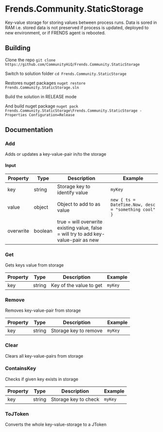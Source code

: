 # Frends.Community.StaticStorage
Key-value storage for storing values between process runs. Data is sored in RAM i.e. stored data is not preserved if process is updated, deployed to new environment, or if FRENDS agent is rebooted.

## Building

Clone the repo
`git clone https://github.com/CommunityHiQ/Frends.Community.StaticStorage`

Switch to solution folder
`cd Frends.Community.StaticStorage`

Restores nuget packages
`nuget restore Frends.Community.StaticStorage.sln`

Build the solution in RELEASE mode

And build nuget package
`nuget pack Frends.Community.StaticStorage\Frends.Community.StaticStorage -Properties Configuration=Release`

## Documentation

### Add
Adds or updates a key-value-pair in/to the storage
#### Input 
| Property  | Type   | Description                         | Example                                   |
|-----------|--------|-------------------------------------|-------------------------------------------|
| key       | string | Storage key to identify value       | `myKey` 
| value     | object | Object to add to as value           | `new { ts = DateTime.Now, desc = "something cool" }`
| overwrite | boolean| true = will overwrite existing value, false = will try to add key-value-pair as new | 

### Get

Gets keys value from storage

| Property  | Type   | Description                   | Example |
|-----------|--------|-------------------------------|---------|
| key       | string | Key of the value to get       | `myKey` |

### Remove

Removes key-value-pair from storage

| Property  | Type   | Description                | Example      |
|-----------|--------|----------------------------|--------------|
| key       | string | Storage key to remove      | `myKey` 

### Clear

Clears all key-value-pairs from storage

### ContainsKey

Checks if given key exists in storage

| Property  | Type   | Description              | Example       |
|-----------|--------|--------------------------|---------------|
| key       | string | Storage key to check     | `myKey` 

### ToJToken
Converts the whole key-value-storage to a JToken
